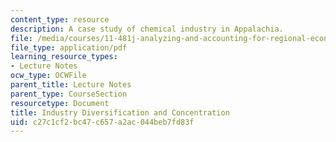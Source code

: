 ```yaml
---
content_type: resource
description: A case study of chemical industry in Appalachia.
file: /media/courses/11-481j-analyzing-and-accounting-for-regional-economic-growth-spring-2009/c27c1cf2bc47c657a2ac044beb7fd83f_MIT11_481Js09_lec09b.pdf
file_type: application/pdf
learning_resource_types:
- Lecture Notes
ocw_type: OCWFile
parent_title: Lecture Notes
parent_type: CourseSection
resourcetype: Document
title: Industry Diversification and Concentration
uid: c27c1cf2-bc47-c657-a2ac-044beb7fd83f
---
```

